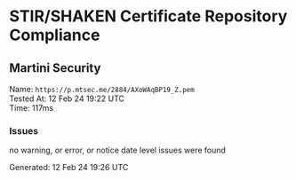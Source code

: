 # STIR/SHAKEN Certificate Repository Compliance

## Martini Security

Name: `https://p.mtsec.me/2884/AXoWAqBP19_Z.pem`\
Tested At: 12 Feb 24 19:22 UTC\
Time: 117ms

### Issues

no warning, or error, or notice date level issues were found

Generated: 12 Feb 24 19:26 UTC